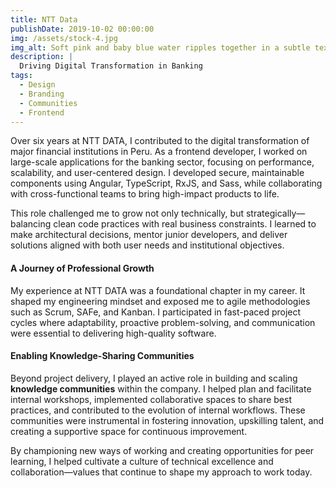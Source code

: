 ```yaml
---
title: NTT Data
publishDate: 2019-10-02 00:00:00
img: /assets/stock-4.jpg
img_alt: Soft pink and baby blue water ripples together in a subtle texture.
description: |
  Driving Digital Transformation in Banking
tags:
  - Design
  - Branding
  - Communities 
  - Frontend 
---
```


Over six years at NTT DATA, I contributed to the digital transformation of major financial institutions in Peru. As a frontend developer, I worked on large-scale applications for the banking sector, focusing on performance, scalability, and user-centered design. I developed secure, maintainable components using Angular, TypeScript, RxJS, and Sass, while collaborating with cross-functional teams to bring high-impact products to life.

This role challenged me to grow not only technically, but strategically—balancing clean code practices with real business constraints. I learned to make architectural decisions, mentor junior developers, and deliver solutions aligned with both user needs and institutional objectives.

#### A Journey of Professional Growth

My experience at NTT DATA was a foundational chapter in my career. It shaped my engineering mindset and exposed me to agile methodologies such as Scrum, SAFe, and Kanban. I participated in fast-paced project cycles where adaptability, proactive problem-solving, and communication were essential to delivering high-quality software.

#### Enabling Knowledge-Sharing Communities

Beyond project delivery, I played an active role in building and scaling **knowledge communities** within the company. I helped plan and facilitate internal workshops, implemented collaborative spaces to share best practices, and contributed to the evolution of internal workflows. These communities were instrumental in fostering innovation, upskilling talent, and creating a supportive space for continuous improvement.

By championing new ways of working and creating opportunities for peer learning, I helped cultivate a culture of technical excellence and collaboration—values that continue to shape my approach to work today.